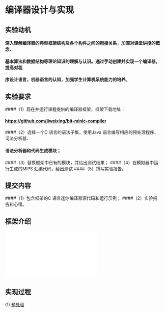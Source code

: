 # 编译器设计与实现

## 实验动机

#### 深入理解编译器的典型框架结构及各个构件之间的衔接关系，加深对课堂讲授的概念、
#### 基本算法和数据结构等理论知识的理解与认识。通过手动创建并实现一个编译器，提高对程
#### 序设计语言，机器语言的认知，加强学生计算机系统能力的培养。

## 实验要求

####（1）现在并运行课程提供的编译器框架。框架下载地址：
#### https://github.com/jiweixing/bit-minic-compiler
####（2）选择一个C 语言的语法子集，使用Java 语言编写相应的预处理程序、词法分析器、
#### 语法分析器和代码生成模块；
####（3）替换框架中已有的模块，并给出测试结果；
####（4）在模拟器中运行生成的MIPS 汇编代码，给出测试
####（5）撰写实验报告。

## 提交内容

####（1）包含框架的C 语言迷你编译器源代码和运行示例；
####（2）实验报告和心得。

## 框架介绍 

![框架](/source/BITMiniCC.pdf)
## 实现过程

(1).[预处理](/source/ProProcesser.md)
